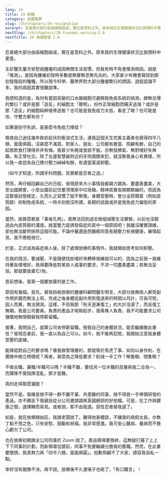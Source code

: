 ```yaml
---
lang: zh
title: 19 辭職
category: 遊園驚夢
slug: /zh/chapters/19-resignation
excerpt: 忍者絕大部分由癌細胞組成，實在是意料之外。原來我的生理健康狀況比我預料中更差。
nextSlug: /zh/chapters/20-tsunami-warning-2.0
nextTitle: 20 海嘯警報 2.0
---
```


<p class="cn">忍者絕大部分由癌細胞組成，實在是意料之外。原來我的生理健康狀況比我預料中更差。

<p class="cn">主診醫生屢次安慰說腫瘤的成因無關生活習慣，但我有時不免會推測病因。說是「推測」，是因為腫瘤初發時多數是無聲無息無先兆的，大家甚少有機會窺探到那初發階段的種種，所以現今科學、醫學界對大部分腫瘤繁衍的誘因、過程認識不多，我的病因其實很難說準。

<p class="cn">我想知道的是，為何有基因突變的口水腺細胞可避開我免疫系統的偵測，肆無忌憚的繁衍？或許是那「造反」的細胞太「聰明」，扮作正常細胞而瞞天過海？或許是那「造反」的細胞純粹僥倖逃脫？也可能是我免疫力太低，看走了眼？也可能是攻、守雙方都有份？

<p class="cn">如果是防守失誤，是甚麼令免疫力降低？

<p class="cn">檢視自己過往幾年跌宕起伏的衝浪式生活，連我這個天生完美主義者也覺得四平八穩，面面俱圓，沒甚麼不滿意。對家人、朋友、公司都有擔當、照顧有餘，自己的起居飲食打理得井井有條。我甚少失眠或食欲不振，亦無發脾氣、無對嗜好失興趣，有正常社交。除了左邊智慧齒附近的牙肉偶爾來犯，就沒察覺身心有異樣，所以我一直認為自己應付壓力綽綽有餘，有適當渠道卸壓。

<p class="cn">（如今才知道，所謂牙科問題，其實都是忍者之過。）

<p class="cn">然而，再仔細回顧自己的日程，發現原來大小事情我都親力親為、要盡善盡美，大至出國開會，小至出國前記住要清理家中垃圾箱，精神其實長期頗緊繃的，但因為這緊張狀態穩定，久而久之習慣了就不察覺。身體受壓時，會分泌荷爾蒙（例如皮質醇）抑制免疫系統，一時半刻倒沒所謂，長期的話就或許是我免疫力偏低的原因。

<p class="cn">當然，說甚麼都是「事後孔明」，我無法回到過去做個減壓生活實驗，以前也沒驗過血內皮質醇的濃度。就當壓力是誘發癌症的其中一個原因吧！我雖沒確實證據，卻也無法斷然排除這個可能。不論中醫還是西醫都同意長期壓力有損健康，審慎起見，我不應輕視它。

<p class="cn">於是，正式成為癌症病人後，除了處理放療的事情外，我就開始思考如何卸壓。

<p class="cn">在我的情況，要減壓，不是隨便找些嗜好來轉移視線就可以的，因為之前我一直維持著各樣嗜好。我得要降低對某些人或事的要求，不求一切盡善盡美；若無法妥協，那就要放棄它/他。

<p class="cn">思前想後，我第一個要放棄的是工作。

<p class="cn">原因有幾個。首先，替我拍板放療的腫瘤科顧問醫生明言，大部分放療病人都受副作用折磨而無法上班，完成之後身體從副作用恢復過來的時間以月計，可長可短，因人而異，無法預測。這樣，不但我那「秋天逐漸復工」的大計泡湯了，而且復工無期。我是公司要員，負責的產品才剛剛起步，亟需專人負責，我不可能要求公司慷慨地無限期替我停薪留職。

<p class="cn">接著，我問自己，就算公司肯停薪留職，按我自己的身體狀況，能否繼續擔此重任？發現忍者前，我一直以為自己可以。如今，我不敢再犯險。我開始注意我身體受壓的底線。

<p class="cn">能降低對自己的要求嗎？像我做管理層的，那就等於馬虎了事，如何以身作則，在團隊中樹立榜樣呢？再者，甚麼為之降低要求？削減一半工作？睜隻眼、閉隻眼？

<p class="cn">不做全職，兼職/半職可以嗎？半職不難，要找另一位半職的高層與我二合為一，而團隊不覺指揮混亂，那才是難。

<p class="cn">真的走得那麼灑脫？

<p class="cn">當然不是。我確是捨不得一群不離不棄、共患難的同事，捨不得我一手帶領研發的產品，亦不願丟下我親自從分公司邀請調來英國總部的好拍檔。可是，在工作與健康之間，選擇顯而易見。或者說，那不由我選。惡性忍者替我選了。

<p class="cn">如是，就在放療開始前，我跟老闆說了。難得他甚體諒，不嫌我的病假太長，亦無丁點不悅之色，只有安慰、鼓勵和祝福，我非常感激。我可安心醫病、養病而不擔心虧欠了公司。

<p class="cn">也在放療初期跟全公司同事於 Zoom 說了。產品領導要換帥，這無疑打擾了上上下下同事的計劃，而新領導加盟前，同事不免要繼續分擔我的舊職。然而，在此重要關頭，我真無力再「四平八穩，面面俱圓」。抱歉照顧不了大家，請容我自私一點。

<p class="cn">幸好沒有猶豫不決。再不說，放療後不久連嗓子也砸了，「有口難言」！
